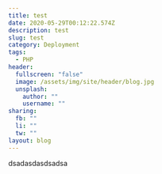 ```yaml
---
title: test
date: 2020-05-29T00:12:22.574Z
description: test
slug: test
category: Deployment
tags:
  - PHP
header:
  fullscreen: "false"
  image: /assets/img/site/header/blog.jpg
  unsplash:
    author: ""
    username: ""
sharing:
  fb: ""
  li: ""
  tw: ""
layout: blog
---
```

dsadasdasdsadsa